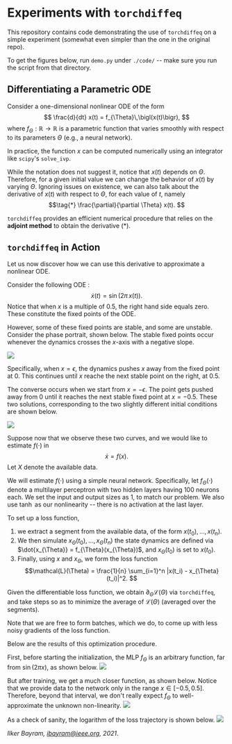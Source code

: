 # Experiments with `torchdiffeq`
This repository contains code demonstrating the use of
`torchdiffeq` on a simple experiment (somewhat even simpler than the one in the original repo).

To get the figures below, run `demo.py` under `./code/` -- make sure you run the script from that directory.

## Differentiating a Parametric ODE

Consider a one-dimensional nonlinear ODE of the form 
$$
\frac{d}{dt} x(t) = f_{\Theta}\,\bigl(x(t)\bigr),
$$
where $f_{\Theta} : \mathbb{R} \to \mathbb{R}$ is a parametric function that varies smoothly with respect to its parameters $\Theta$ (e.g., a neural network).

In practice, the function $x$ can be computed numerically using an integrator like `scipy`'s `solve_ivp`.

While the notation does not suggest it, notice that $x(t)$ depends on $\Theta$. Therefore, for a given initial value we can change the behavior of $x(t)$ by varying $\Theta$. Ignoring issues on existence, we can also talk about the derivative of $x(t)$ with respect to $\Theta$, for each value of $t$, namely
$$\tag{*}
\frac{\partial}{\partial \Theta} x(t).
$$

`torchdiffeq` provides an efficient numerical procedure that relies on the **adjoint method** to obtain the derivative (*).

## `torchdiffeq` in Action
Let us now discover how we can use this derivative to approximate a nonlinear ODE.

Consider the following ODE : 
$$
\dot{x}(t)=\sin(2\pi\, x(t)).
$$
Notice that when $x$ is a multiple of $0.5$, the right hand side equals zero. These constitute the fixed points of the ODE. 

However, some of these fixed points are stable, and some are unstable. Consider the phase portrait, shown below. The stable fixed points occur whenever the dynamics crosses the $x$-axis with a negative slope.

![](./figures/dynamics.png)

Specifically, when $x =\epsilon$, the dynamics pushes $x$ away from the fixed point at $0$. This continues until $x$ reache the next stable point on the right, at $0.5$. 

The converse occurs when we start from $x = -\epsilon$. The point gets pushed away from 0 until it reaches the next stable fixed point at $x = -0.5$. These two solutions, corresponding to the two slightly different initial conditions are shown below.

![](./figures/phase.png)

Suppose now that we observe these two curves, and we would like to estimate $f(\cdot)$ in 
$$
\dot{x} = f(x).
$$
Let $X$ denote the available data. 

We will estimate $f(\cdot)$ using a simple neural network. Specifically, let $f_{\Theta}(\cdot)$ denote a multilayer perceptron with two hidden layers having 100 neurons each. We set the input and output sizes as $1$, to match our problem. We also use $\tanh$ as our nonlinearity -- there is no activation at the last layer.

To set up a loss function, 
1. we extract a segment from the available data, of the form $x(t_0), \ldots, x(t_n)$. 
2. We then simulate $x_{\Theta}(t_0), \ldots, x_{\Theta}(t_n)$ the state dynamics are defined via
$\dot{x_{\Theta}} = f_{\Theta}(x_{\Theta})$, and $x_{\Theta}(t_0)$ is set to $x(t_0)$.
3. Finally, using $x$ and $x_{\Theta}$, we form the loss function
$$\mathcal{L}(\Theta) = \frac{1}{n} \sum_{i=1}^n |x(t_i) - x_{\Theta}(t_i)|^2.
$$

Given the differentiable loss function, we obtain $\partial_{\Theta} \mathcal{L}(\Theta)$ via `torchdiffeq`, and take steps so as to minimize the average of $\mathcal{L}(\Theta)$ (averaged over the segments).

Note that we are free to form batches, which we do, to come up with less noisy gradients of the loss function.

Below are the results of this optimization procedure. 

First, before starting the initialization, the MLP $f_{\Theta}$ is an arbitrary function, far from $\sin(2\pi x)$, as shown below.
![](./figures/before.png)

But after training, we get a much closer function, as shown below. Notice that we provide data to the network only in the range $x \in [-0.5, 0.5]$. Therefore, beyond that interval, we don't really expect $f_{\Theta}$ to well-approximate the unknown non-linearity.
![](./figures/after.png)

As a check of sanity, the logarithm of the loss trajectory is shown below.
![](./figures/loss.png)

*Ilker Bayram, ibayram@ieee.org, 2021*.
